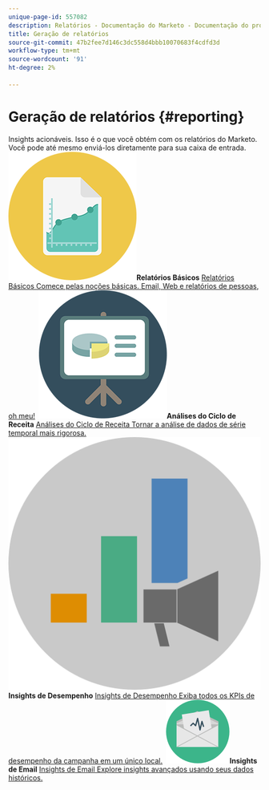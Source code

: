 ```yaml
---
unique-page-id: 557082
description: Relatórios - Documentação do Marketo - Documentação do produto
title: Geração de relatórios
source-git-commit: 47b2fee7d146c3dc558d4bbb10070683f4cdfd3d
workflow-type: tm+mt
source-wordcount: '91'
ht-degree: 2%

---
```



# Geração de relatórios {#reporting}

Insights acionáveis. Isso é o que você obtém com os relatórios do Marketo. Você pode até mesmo enviá-los diretamente para sua caixa de entrada.
**&#x200B; ![Relatórios Básicos](assets/documents-bookmarks-17.png)Relatórios Básicos** [Relatórios Básicos Comece pelas noções básicas. Email, Web e relatórios de pessoas, oh meu!](https://docs.marketo.com/display/DOCS/Basic+Reporting)     **&#x200B; ![Análises do Ciclo de Receita](assets/seo-08.png)Análises do Ciclo de Receita** [Análises do Ciclo de Receita Tornar a análise de dados de série temporal mais rigorosa.](https://docs.marketo.com/display/DOCS/Revenue+Cycle+Analytics)     **&#x200B; ![Insights de Desempenho](assets/mpi-for-docs-2x.png)Insights de Desempenho** [Insights de Desempenho Exiba todos os KPIs de desempenho da campanha em um único local.](https://docs.marketo.com/display/DOCS/Marketing+Performance+Insights)     **&#x200B; ![Insights de Email](assets/email-insights.png)Insights de Email** [Insights de Email Explore insights avançados usando seus dados históricos.](https://docs.marketo.com/display/DOCS/Email+Insights)